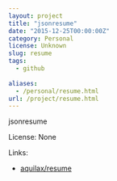 ```yaml
---
layout: project
title: "jsonresume"
date: "2015-12-25T00:00:00Z"
category: Personal
license: Unknown
slug: resume
tags:
  - github
  
aliases:
  - /personal/resume.html
url: /project/resume.html
---
```


jsonresume

License: None

Links:

* [aquilax/resume](https://github.com/aquilax/resume)
